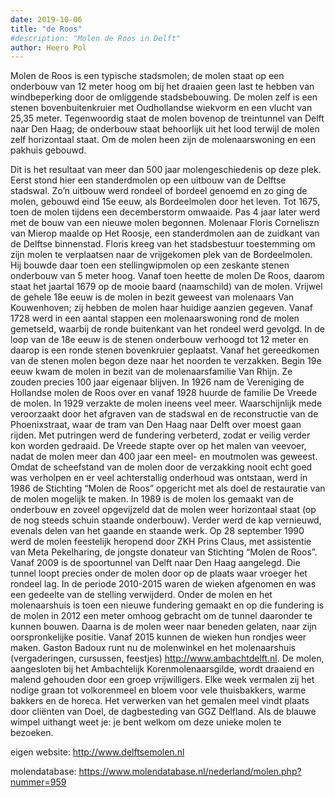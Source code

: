 ```yaml
---
date: 2019-10-06
title: "de Roos"
#description: "Molen de Roos in Delft"
author: Heero Pol
---
```


Molen de Roos is een typische stadsmolen; de molen staat op een onderbouw van 12 meter hoog om bij het draaien geen last te hebben van windbeperking door de omliggende stadsbebouwing. De molen zelf is een stenen bovenbuitenkruier met Oudhollandse wiekvorm en een vlucht van 25,35 meter. Tegenwoordig staat de molen bovenop de treintunnel van Delft naar Den Haag; de onderbouw staat behoorlijk uit het lood terwijl de molen zelf horizontaal staat. Om de molen heen zijn de molenaarswoning en een pakhuis gebouwd.

Dit is het resultaat van meer dan 500 jaar molengeschiedenis op deze plek. Eerst stond hier een standerdmolen op een uitbouw van de Delftse stadswal. Zo’n uitbouw werd rondeel of bordeel genoemd en zo ging de molen, gebouwd eind 15e eeuw, als Bordeelmolen door het leven. Tot 1675, toen de molen tijdens een decemberstorm omwaaide. Pas 4 jaar later werd met de bouw van een nieuwe molen begonnen. Molenaar Floris Corneliszn van Mierop maalde op Het Roosje, een standerdmolen aan de zuidkant van de Delftse binnenstad. Floris kreeg van het stadsbestuur toestemming om zijn molen te verplaatsen naar de vrijgekomen plek van de Bordeelmolen. Hij bouwde daar toen een stellingwipmolen op een zeskante stenen onderbouw van 5 meter hoog. Vanaf toen heette de molen De Roos, daarom staat het jaartal 1679 op de mooie baard (naamschild) van de molen. 
Vrijwel de gehele 18e eeuw is de molen in bezit geweest van molenaars Van Kouwenhoven; zij hebben de molen haar huidige aanzien gegeven. Vanaf 1728 werd in een aantal stappen een molenaarswoning rond de molen gemetseld, waarbij de ronde buitenkant van het rondeel werd gevolgd. In de loop van de 18e eeuw is de stenen onderbouw verhoogd tot 12 meter en daarop is een ronde stenen bovenkruier geplaatst. Vanaf het gereedkomen van de stenen molen begon deze naar het noorden te verzakken. 
Begin 19e eeuw kwam de molen in bezit van de molenaarsfamilie Van Rhijn. Ze zouden precies 100 jaar eigenaar blijven. In 1926 nam de Vereniging de Hollandse molen de Roos over en vanaf 1928 huurde de familie De Vreede de molen. 
In 1929 verzakte de molen ineens veel meer. Waarschijnlijk mede veroorzaakt door het afgraven van de stadswal en de reconstructie van de Phoenixstraat, waar de tram van Den Haag naar Delft over moest gaan rijden. Met putringen werd de fundering verbeterd, zodat er veilig verder kon worden gedraaid. De Vreede stapte over op het malen van veevoer, nadat de molen meer dan 400 jaar een meel- en moutmolen was geweest.
Omdat de scheefstand van de molen door de verzakking nooit echt goed was verholpen en er veel achterstallig onderhoud was ontstaan, werd in 1986 de Stichting “Molen de Roos” opgericht met als doel de restauratie van de molen mogelijk te maken. In 1989 is de molen los gemaakt van de onderbouw en zoveel opgevijzeld dat de molen weer horizontaal staat (op de nog steeds schuin staande onderbouw). Verder werd de kap vernieuwd, evenals delen van het gaande en staande werk. Op 28 september 1990 werd de molen feestelijk heropend door ZKH Prins Claus, met assistentie van Meta Pekelharing, de jongste donateur van Stichting “Molen de Roos”.
Vanaf 2009 is de spoortunnel van Delft naar Den Haag aangelegd. Die tunnel loopt precies onder de molen door op de plaats waar vroeger het rondeel lag. In de periode 2010-2015 waren de wieken afgenomen en was een gedeelte van de stelling verwijderd. Onder de molen en het molenaarshuis is  toen een nieuwe fundering gemaakt en op die fundering is de molen in 2012 een meter omhoog gebracht om de tunnel daaronder te kunnen bouwen. Daarna is de molen weer naar beneden gelaten, naar zijn oorspronkelijke positie. Vanaf 2015 kunnen de wieken hun rondjes weer maken. Gaston Badoux runt nu de molenwinkel en het molenaarshuis (vergaderingen, cursussen, feestjes)  http://www.ambachtdelft.nl. 
De molen, aangesloten bij het Ambachtelijk Korenmolenaarsgilde, wordt draaiend en malend gehouden door een groep vrijwilligers. Elke week vermalen zij het nodige graan tot volkorenmeel en bloem voor vele thuisbakkers, warme bakkers en de horeca. Het verwerken van het gemalen meel vindt plaats door cliënten van Doel, de dagbesteding van GGZ Delfland.
Als de blauwe wimpel uithangt weet je: je bent welkom om deze unieke molen te bezoeken.

eigen website: http://www.delftsemolen.nl

molendatabase: https://www.molendatabase.nl/nederland/molen.php?nummer=959
